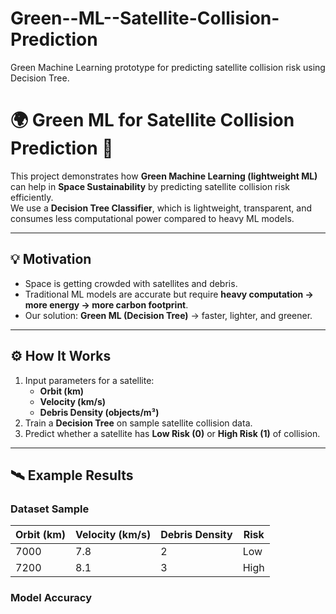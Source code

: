 # Green--ML--Satellite-Collision-Prediction
Green Machine Learning prototype for predicting satellite collision risk using Decision Tree.
# 🌍 Green ML for Satellite Collision Prediction 🚀

This project demonstrates how **Green Machine Learning (lightweight ML)** can help in **Space Sustainability** by predicting satellite collision risk efficiently.  
We use a **Decision Tree Classifier**, which is lightweight, transparent, and consumes less computational power compared to heavy ML models.

---

## 💡 Motivation
- Space is getting crowded with satellites and debris.  
- Traditional ML models are accurate but require **heavy computation → more energy → more carbon footprint**.  
- Our solution: **Green ML (Decision Tree)** → faster, lighter, and greener.  

---

## ⚙️ How It Works
1. Input parameters for a satellite:
   - **Orbit (km)**
   - **Velocity (km/s)**
   - **Debris Density (objects/m³)**  
2. Train a **Decision Tree** on sample satellite collision data.  
3. Predict whether a satellite has **Low Risk (0)** or **High Risk (1)** of collision.  

---

## 🛰️ Example Results
### Dataset Sample
| Orbit (km) | Velocity (km/s) | Debris Density | Risk |
|------------|-----------------|----------------|------|
| 7000       | 7.8             | 2              | Low  |
| 7200       | 8.1             | 3              | High |

### Model Accuracy
